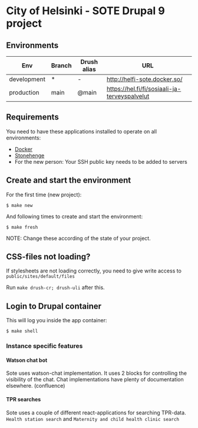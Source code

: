 # City of Helsinki - SOTE Drupal 9 project

## Environments

Env | Branch | Drush alias | URL
--- | ------ | ----------- | ---
development | * | - | http://helfi-sote.docker.so/
production | main | @main | https://hel.fi/fi/sosiaali-ja-terveyspalvelut

## Requirements

You need to have these applications installed to operate on all environments:

- [Docker](https://github.com/druidfi/guidelines/blob/master/docs/docker.md)
- [Stonehenge](https://github.com/druidfi/stonehenge)
- For the new person: Your SSH public key needs to be added to servers

## Create and start the environment

For the first time (new project):

``
$ make new
``

And following times to create and start the environment:

``
$ make fresh
``

NOTE: Change these according of the state of your project.

## CSS-files not loading?
If stylesheets are not loading correctly, you need to give write access to
``public/sites/default/files``

Run ``make drush-cr; drush-uli`` after this.


## Login to Drupal container

This will log you inside the app container:

```
$ make shell
```

### Instance specific features

#### Watson chat bot

Sote uses watson-chat implementation. It uses 2 blocks for controlling the visibility of the chat.
Chat implementations have plenty of documentation elsewhere. (confluence)

#### TPR searches

Sote uses a couple of different react-applications for searching TPR-data.
`Health station search` and `Maternity and child health clinic search`
